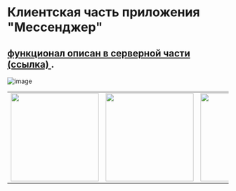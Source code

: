 # Клиентская часть приложения "Мессенджер"
## [ функционал описан в серверной части (ссылка) ](https://github.com/yehoto/MessengerServer).
![image](https://github.com/user-attachments/assets/3753a927-05fc-4806-931f-62aca05ec639)

<table>
  <tr>
    <td><img src="https://github.com/user-attachments/assets/c3f178ca-b2b1-4f74-9e9b-870a9d78e052" width="200"></td>
    <td><img src="https://github.com/user-attachments/assets/d107f29e-347e-4f15-82de-e9476ad02336" width="200"></td>
    <td><img src="https://github.com/user-attachments/assets/b16f9153-0950-4bd3-8790-a4cca05caceb" width="200"></td>
  </tr>
</table>
